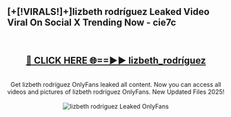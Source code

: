 <h2>[+[!VIRALS!]+]lizbeth rodríguez Leaked Video Viral On Social X Trending Now - cie7c</h2>
<br>
<div align="center">
<h2><a href="https://libra.edu.pl?lizbeth_rodríguez" rel="nofollow">🔴 CLICK HERE 🌐==►► lizbeth_rodríguez</a></h2>
<br>
Get lizbeth rodríguez OnlyFans leaked all content. Now you can access all videos and pictures of lizbeth rodríguez OnlyFans. New Updated Files 2025!
<br>
<br>
<a href="https://libra.edu.pl?lizbeth_rodríguez" rel="nofollow" data-target="animated-image.originalLink"><img src="https://i.ibb.co.com/WyWwxjT/player-gif2.gif" alt="lizbeth rodríguez Leaked OnlyFans" style="max-width: 100%; display: inline-block;" data-target="animated-image.originalImage"></a>
</div>
<br>